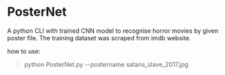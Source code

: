 # PosterNet

A python CLI with trained CNN model to recognise horror movies by given poster file.
The training dataset was scraped from imdb website.

how to use:

> python PosterNet.py --postername satans_slave_2017.jpg

